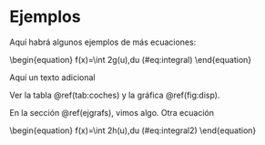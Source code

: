 

# Ejemplos

Aquí habrá algunos ejemplos de más ecuaciones:

\begin{equation}
f(x)=\int 2g(u)\,du
 (\#eq:integral)
\end{equation}

Aquí un texto adicional

Ver la tabla \@ref(tab:coches) y la gráfica \@ref(fig:disp).

En la sección \@ref(ejgrafs), vimos algo. Otra ecuación

\begin{equation}
f(x)=\int 2h(u)\,du
 (\#eq:integral2)
\end{equation}

